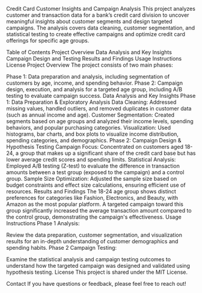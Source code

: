Credit Card Customer Insights and Campaign Analysis
This project analyzes customer and transaction data for a bank’s credit card division to uncover meaningful insights about customer segments and design targeted campaigns. The analysis covers data cleaning, customer segmentation, and statistical testing to create effective campaigns and optimize credit card offerings for specific age groups.

Table of Contents
Project Overview
Data Analysis and Key Insights
Campaign Design and Testing
Results and Findings
Usage Instructions
License
Project Overview
The project consists of two main phases:

Phase 1: Data preparation and analysis, including segmentation of customers by age, income, and spending behavior.
Phase 2: Campaign design, execution, and analysis for a targeted age group, including A/B testing to evaluate campaign success.
Data Analysis and Key Insights
Phase 1: Data Preparation & Exploratory Analysis
Data Cleaning: Addressed missing values, handled outliers, and removed duplicates in customer data (such as annual income and age).
Customer Segmentation: Created segments based on age groups and analyzed their income levels, spending behaviors, and popular purchasing categories.
Visualization: Used histograms, bar charts, and box plots to visualize income distribution, spending categories, and demographics.
Phase 2: Campaign Design & Hypothesis Testing
Campaign Focus: Concentrated on customers aged 18-24, a group that makes up a significant share of the credit card base but has lower average credit scores and spending limits.
Statistical Analysis: Employed A/B testing (Z-test) to evaluate the difference in transaction amounts between a test group (exposed to the campaign) and a control group.
Sample Size Optimization: Adjusted the sample size based on budget constraints and effect size calculations, ensuring efficient use of resources.
Results and Findings
The 18-24 age group shows distinct preferences for categories like Fashion, Electronics, and Beauty, with Amazon as the most popular platform.
A targeted campaign toward this group significantly increased the average transaction amount compared to the control group, demonstrating the campaign's effectiveness.
Usage Instructions
Phase 1 Analysis:

Review the data preparation, customer segmentation, and visualization results for an in-depth understanding of customer demographics and spending habits.
Phase 2 Campaign Testing:

Examine the statistical analysis and campaign testing outcomes to understand how the targeted campaign was designed and validated using hypothesis testing.
License
This project is shared under the MIT License.

Contact
If you have questions or feedback, please feel free to reach out!
